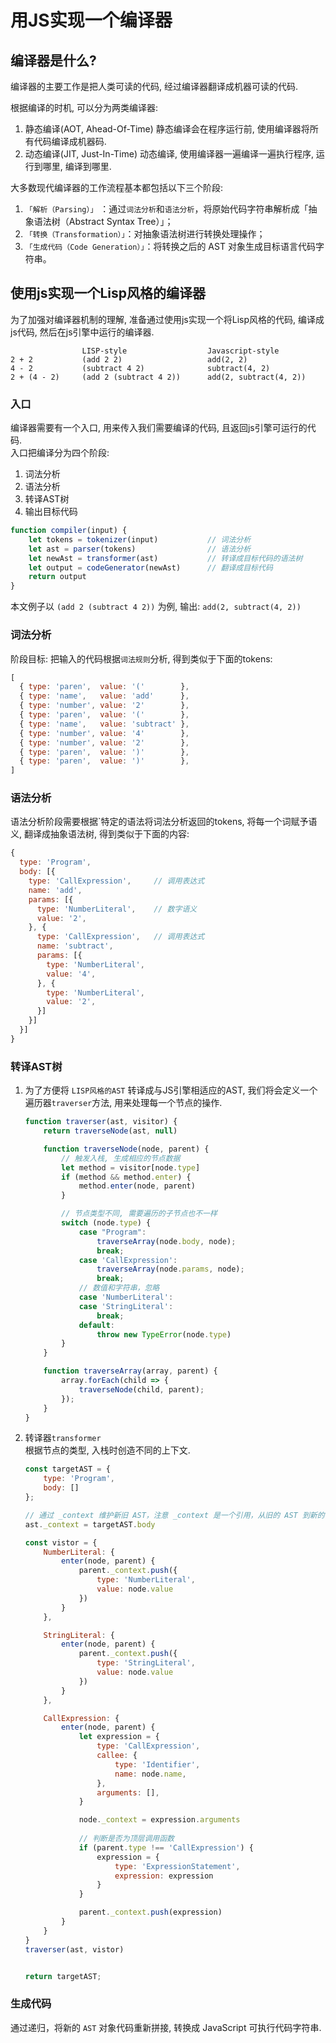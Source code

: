 # 用JS实现一个编译器

##  编译器是什么?
编译器的主要工作是把人类可读的代码, 经过编译器翻译成机器可读的代码.  

根据编译的时机, 可以分为两类编译器:  
1. 静态编译(AOT, Ahead-Of-Time)
    静态编译会在程序运行前, 使用编译器将所有代码编译成机器码.
2. 动态编译(JIT, Just-In-Time)
    动态编译, 使用编译器一遍编译一遍执行程序, 运行到哪里, 编译到哪里.

大多数现代编译器的工作流程基本都包括以下三个阶段:  
1. `「解析（Parsing）」` ：通过`词法分析`和`语法分析`，将原始代码字符串解析成「抽象语法树（Abstract Syntax Tree）」；
2. `「转换（Transformation）」`：对抽象语法树进行转换处理操作；
3. `「生成代码（Code Generation）」`：将转换之后的 AST 对象生成目标语言代码字符串。

## 使用js实现一个Lisp风格的编译器
为了加强对编译器机制的理解, 准备通过使用js实现一个将Lisp风格的代码, 编译成js代码, 然后在js引擎中运行的编译器.  
```
                LISP-style	                Javascript-style
2 + 2	        (add 2 2)	                add(2, 2)
4 - 2	        (subtract 4 2)	            subtract(4, 2)
2 + (4 - 2)	    (add 2 (subtract 4 2))      add(2, subtract(4, 2))
```

### 入口
编译器需要有一个入口, 用来传入我们需要编译的代码, 且返回js引擎可运行的代码.  
入口把编译分为四个阶段:  
1. 词法分析
2. 语法分析
3. 转译AST树
4. 输出目标代码
```javascript 
function compiler(input) {
    let tokens = tokenizer(input)           // 词法分析
    let ast = parser(tokens)                // 语法分析
    let newAst = transformer(ast)           // 转译成目标代码的语法树
    let output = codeGenerator(newAst)      // 翻译成目标代码
    return output
}
```
本文例子以 `(add 2 (subtract 4 2))` 为例, 输出: `add(2, subtract(4, 2))`

### 词法分析

阶段目标: 把输入的代码根据`词法规则`分析, 得到类似于下面的tokens: 
```javascript
[
  { type: 'paren',  value: '('        },
  { type: 'name',   value: 'add'      },
  { type: 'number', value: '2'        },
  { type: 'paren',  value: '('        },
  { type: 'name',   value: 'subtract' },
  { type: 'number', value: '4'        },
  { type: 'number', value: '2'        },
  { type: 'paren',  value: ')'        },
  { type: 'paren',  value: ')'        },
]
```

### 语法分析
语法分析阶段需要根据`特定的语法将词法分析返回的tokens, 将每一个词赋予语义, 翻译成抽象语法树, 得到类似于下面的内容:
```javascript
{
  type: 'Program',
  body: [{
    type: 'CallExpression',     // 调用表达式 
    name: 'add',
    params: [{
      type: 'NumberLiteral',    // 数字语义
      value: '2',
    }, {
      type: 'CallExpression',   // 调用表达式
      name: 'subtract',
      params: [{
        type: 'NumberLiteral',
        value: '4',
      }, {
        type: 'NumberLiteral',
        value: '2',
      }]
    }]
  }]
}
```

### 转译AST树
1. 为了方便将 `LISP风格的AST` 转译成与JS引擎相适应的AST, 我们将会定义一个遍历器`traverser`方法, 用来处理每一个节点的操作.
    ```javascript
    function traverser(ast, visitor) {
        return traverseNode(ast, null)

        function traverseNode(node, parent) {
            // 触发入栈, 生成相应的节点数据
            let method = visitor[node.type]
            if (method && method.enter) {
                method.enter(node, parent)
            }

            // 节点类型不同, 需要遍历的子节点也不一样
            switch (node.type) {
                case "Program":
                    traverseArray(node.body, node);
                    break;
                case 'CallExpression': 
                    traverseArray(node.params, node); 
                    break;      
                // 数值和字符串，忽略      
                case 'NumberLiteral':      
                case 'StringLiteral':        
                    break;
                default:
                    throw new TypeError(node.type)
            }
        }

        function traverseArray(array, parent) {
            array.forEach(child => {
                traverseNode(child, parent);
            });
        }
    }
    ```
2. 转译器`transformer`  
   根据节点的类型, 入栈时创造不同的上下文.
    ```javascript
    const targetAST = {
        type: 'Program',
        body: []
    };

    // 通过 _context 维护新旧 AST，注意 _context 是一个引用，从旧的 AST 到新的 AST。
    ast._context = targetAST.body

    const vistor = {
        NumberLiteral: {
            enter(node, parent) {
                parent._context.push({
                    type: 'NumberLiteral',
                    value: node.value
                })
            }
        },

        StringLiteral: {
            enter(node, parent) {
                parent._context.push({
                    type: 'StringLiteral',
                    value: node.value
                })
            }
        },

        CallExpression: {
            enter(node, parent) {
                let expression = {
                    type: 'CallExpression',
                    callee: {
                        type: 'Identifier',
                        name: node.name,
                    },
                    arguments: [],
                }

                node._context = expression.arguments
                
                // 判断是否为顶层调用函数
                if (parent.type !== 'CallExpression') {
                    expression = {
                        type: 'ExpressionStatement',
                        expression: expression
                    }
                }

                parent._context.push(expression)
            }
        }
    }
    traverser(ast, vistor)


    return targetAST;

    ```

### 生成代码
通过递归，将新的 `AST` 对象代码重新拼接, 转换成 JavaScript 可执行代码字符串.
